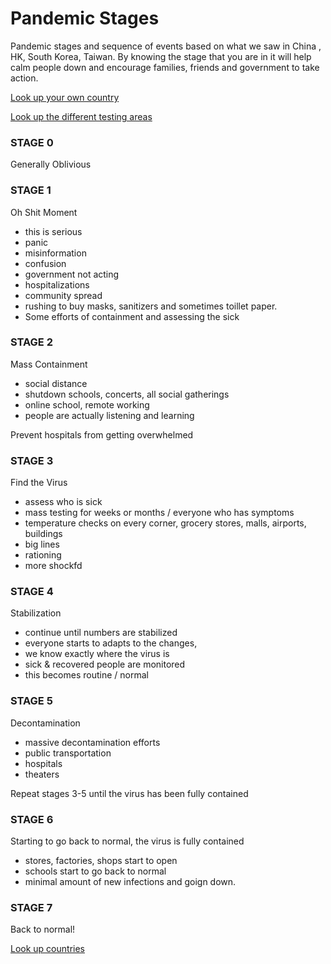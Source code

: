 # Pandemic Stages 

Pandemic stages and sequence of events based on what we saw in China , HK, South Korea, Taiwan. By knowing the stage that you are in it will help calm people down and encourage families, friends and government to take action. 

[Look up your own country](Countries.md)

[Look up the different testing areas](Testing.md)

### STAGE 0

Generally Oblivious

### STAGE 1

Oh Shit Moment 

   * this is serious
   * panic
   * misinformation
   * confusion
   * government not acting
   * hospitalizations
   * community spread
   * rushing to buy masks, sanitizers and sometimes toillet paper. 
   * Some efforts of containment and assessing the sick

### STAGE 2

Mass Containment  

   * social distance
   * shutdown schools, concerts, all social gatherings 
   * online school, remote working
   * people are actually listening and learning

Prevent hospitals from getting overwhelmed 

### STAGE 3

Find the Virus

   * assess who is sick
   * mass testing for weeks or months / everyone who has symptoms
   * temperature checks on every corner, grocery stores, malls, airports, buildings
   * big lines
   * rationing
   * more shockfd

### STAGE 4

Stabilization 

   * continue until numbers are stabilized
   * everyone starts to adapts to the changes,
   * we know exactly where the virus is
   * sick & recovered people are monitored
   * this becomes routine / normal 

### STAGE 5

Decontamination

   * massive decontamination efforts
   * public transportation
   * hospitals
   * theaters

Repeat stages 3-5 until the virus has been fully contained


### STAGE 6

Starting to go back to normal, the virus is fully contained 

   * stores, factories, shops start to open 
   * schools start to go back to normal
   * minimal amount of new infections and goign down. 

### STAGE 7

Back to normal! 


[Look up countries](Countries.md)


 

